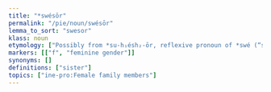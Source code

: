 ```yaml
---
title: "*swésōr"
permalink: "/pie/noun/swésōr"
lemma_to_sort: "swesor"
klass: noun
etymology: ["Possibly from *su-h₁ésh₂-ōr, reflexive pronoun of *swé (“self”) +‎ *h₁ésh₂r̥ (“blood”), literally “woman of one's own kin group” in an exogamous society. Another alternative combines *swé (“self”) +‎ *-sōr (feminine-noun-forming suffix)."]
markers: [["f", "feminine gender"]]
synonyms: []
definitions: ["sister"]
topics: ["ine-pro:Female family members"]
---
```

